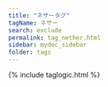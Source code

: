 ```yaml
---
title: "ネザータグ"
tagName: ネザー
search: exclude
permalink: tag_nether.html
sidebar: mydoc_sidebar
folder: tags
---
```

{% include taglogic.html %}
